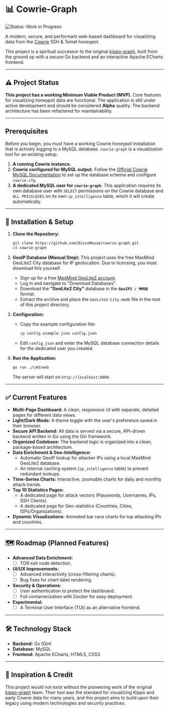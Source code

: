 # 📊 Cowrie-Graph

![Status: Work in Progress](https://img.shields.io/badge/status-work%20in%20progress-yellow)

A modern, secure, and performant web-based dashboard for visualizing data from the [Cowrie](https://github.com/cowrie/cowrie) SSH & Telnet honeypot.

This project is a spiritual successor to the original [kippo-graph](https://github.com/ikoniaris/kippo-graph), built from the ground up with a secure Go backend and an interactive Apache ECharts frontend.

---

## ⚠️ Project Status

**This project has a working Minimum Viable Product (MVP).** Core features for visualizing honeypot data are functional. The application is still under active development and should be considered **Alpha** quality. The backend architecture has been refactored for maintainability.

---

##  Prerequisites

Before you begin, you must have a working Cowrie honeypot installation that is actively logging to a MySQL database. `cowrie-graph` is a visualization tool for an existing setup.

1.  **A running Cowrie instance.**
2.  **Cowrie configured for MySQL output.** Follow the [Official Cowrie MySQL Documentation](https://cowrie.readthedocs.io/en/latest/output/mysql.html) to set up the database schema and configure `cowrie.cfg`.
3.  **A dedicated MySQL user for `cowrie-graph`.** This application requires its own database user with `SELECT` permissions on the Cowrie database and `ALL PRIVILEGES` on its own `ip_intelligence` table, which it will create automatically.

---

## 🚀 Installation & Setup

1.  **Clone the Repository:**
    ```bash
    git clone https://github.com/DiscoMouse/cowrie-graph.git
    cd cowrie-graph
    ```

2.  **GeoIP Database (Manual Step):** This project uses the free MaxMind GeoLite2 City database for IP geolocation. Due to licensing, you must download this yourself.
    * Sign up for a free [MaxMind GeoLite2 account](https://www.maxmind.com/en/geolite2/signup).
    * Log in and navigate to "Download Databases".
    * Download the **"GeoLite2 City"** database in the **`GeoIP2 / MMDB`** format.
    * Extract the archive and place the `GeoLite2-City.mmdb` file in the root of this project directory.

3.  **Configuration:**
    * Copy the example configuration file:
        ```bash
        cp config.example.json config.json
        ```
    * Edit `config.json` and enter the MySQL database connection details for the dedicated user you created.

4.  **Run the Application:**
    ```bash
    go run ./cmd/web
    ```
    The server will start on `http://localhost:8080`.

---

## ✅ Current Features

* **Multi-Page Dashboard:** A clean, responsive UI with separate, detailed pages for different data views.
* **Light/Dark Mode:** A theme toggle with the user's preference saved in their browser.
* **Secure API Backend:** All data is served via a secure, API-driven backend written in Go using the Gin framework.
* **Organized Codebase:** The backend logic is organized into a clean, package-based architecture.
* **Data Enrichment & Geo-Intelligence:**
    * Automatic GeoIP lookup for attacker IPs using a local MaxMind GeoLite2 database.
    * An internal caching system (`ip_intelligence` table) to prevent redundant lookups.
* **Time-Series Charts:** Interactive, zoomable charts for daily and monthly attack trends.
* **Top 10 Statistics Pages:**
    * A dedicated page for attack vectors (Passwords, Usernames, IPs, SSH Clients).
    * A dedicated page for Geo-statistics (Countries, Cities, ISPs/Organizations).
* **Dynamic Visualizations:** Animated bar race charts for top attacking IPs and countries.

---

## 🗺️ Roadmap (Planned Features)

* **Advanced Data Enrichment:**
    * [ ] TOR exit node detection.
* **UI/UX Improvements:**
    * [ ] Advanced interactivity (cross-filtering charts).
    * [ ] Bug fixes for chart label rendering.
* **Security & Operations:**
    * [ ] User authentication to protect the dashboard.
    * [ ] Full containerization with Docker for easy deployment.
* **Experimental:**
    * [ ] A Terminal User Interface (TUI) as an alternative frontend.

---

## 🛠️ Technology Stack

* **Backend:** Go (Gin)
* **Database:** MySQL
* **Frontend:** Apache ECharts, HTML5, CSS3

---

## 🙏 Inspiration & Credit

This project would not exist without the pioneering work of the original [kippo-graph](https://github.com/ikoniaris/kippo-graph) team. Their tool was the standard for visualizing Kippo and early Cowrie data for many years, and this project aims to build upon their legacy using modern technologies and security practices.